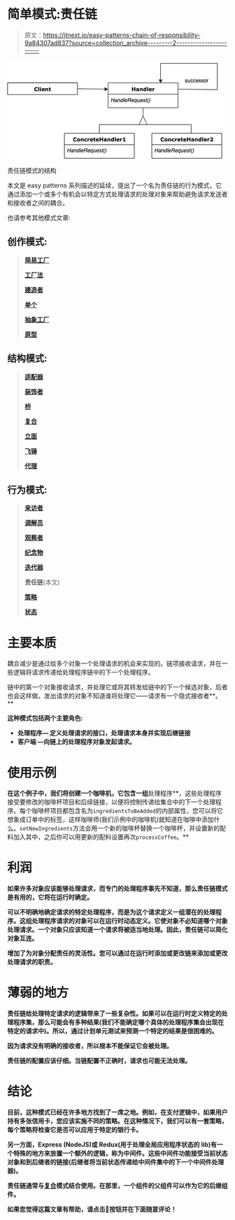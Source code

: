 # 简单模式:责任链

> 原文：<https://itnext.io/easy-patterns-chain-of-responsibility-9a84307ad837?source=collection_archive---------2----------------------->

![](img/b72dcd3a0fb719b8d44f37b355734c4b.png)

责任链模式的结构

本文是 easy patterns 系列描述的延续，提出了一个名为责任链的行为模式，它通过添加一个或多个有机会以特定方式处理请求的处理对象来帮助避免请求发送者和接收者之间的耦合。

也请参考其他模式文章:

## 创作模式:

> [**简易工厂**](/easy-patterns-simple-factory-b946a086fd7e)
> 
> [**工厂法**](/easy-patterns-factory-method-5f27385ac5c)
> 
> [**建造者**](/easy-patterns-builder-d85655bcf8aa)
> 
> [**单个**](/easy-patterns-singleton-283356fb29bf)
> 
> [**抽象工厂**](/easy-patterns-abstract-factory-2325cb398fc6)
> 
> [**原型**](/easy-patterns-prototype-e03ec6962f89)

## 结构模式:

> [**适配器**](/easy-patterns-adapter-9b5806cb346f)
> 
> [**装饰者**](/easy-patterns-decorator-eaa96c0550ea)
> 
> [**桥**](/easy-patterns-bridge-28d50dc25f9f)
> 
> [**复合**](/easy-patterns-composite-8b28aa1f158)
> 
> [**立面**](/easy-patterns-facade-8cb185f4f44f)
> 
> [**飞锤**](/easy-patterns-flyweight-dab4c018f7f5)
> 
> [**代理**](/easy-patterns-proxy-45fc3a648020)

## 行为模式:

> [**来访者**](/easy-patterns-visitor-b8ef57eb957)
> 
> [**调解员**](/easy-patterns-mediator-e0bf18fefdf9)
> 
> [**观察者**](/easy-patterns-observer-63c832d41ffd)
> 
> [**纪念物**](/easy-patterns-memento-ce966cec7478)
> 
> [**迭代器**](/easy-patterns-iterator-f5c0dd85957)
> 
> **责任链**(本文)
> 
> [**策略**](/easy-patterns-strategy-ecb6f6fc0ef3)
> 
> [**状态**](/easy-patterns-state-ec87a1a487b4)

# 主要本质

耦合减少是通过给多个对象一个处理请求的机会来实现的。链项接收请求，并在一些逻辑将请求传递给处理程序链中的下一个处理程序。

链中的第一个对象接收请求，并处理它或将其转发给链中的下一个候选对象，后者也会这样做。发出请求的对象不知道谁将处理它——请求有一个隐式接收者**。**

**这种模式包括两个主要角色:**

*   ****处理程序—** 定义处理请求的接口，处理请求本身并实现后继链接**
*   ****客户端** —向链上的处理程序对象发起请求。**

# **使用示例**

**在这个例子中，我们将创建一个咖啡机，它包含一组**处理程序**，这些处理程序接受要修改的咖啡杯项目和后续链接，以便将控制传递给集合中的下一个处理程序。每个咖啡杯项目都包含名为`ingredientsToBeAdded`的内部属性，您可以将它想象成订单中的标签，这样咖啡师(我们示例中的咖啡机)就知道在咖啡中添加什么。`setNewIngredients`方法会用一个新的咖啡杯替换一个咖啡杯，并设置新的配料加入其中，之后你可以用更新的配料设置再次`processCoffee`。**

# **利润**

**如果许多对象应该能够处理请求，而专门的处理程序事先不知道，那么责任链模式是有用的，它将在运行时确定。**

**可以不明确地确定请求的特定处理程序，而是为这个请求定义一组潜在的处理程序。这组处理程序请求的对象可以在运行时动态定义。它使对象不必知道哪个对象处理请求。一个对象只应该知道一个请求将被适当地处理。因此，责任链可以简化对象互连。**

**增加了为对象分配责任的灵活性。您可以通过在运行时添加或更改链来添加或更改处理请求的职责。**

# **薄弱的地方**

**责任链给处理特定请求的逻辑带来了一些复杂性。如果可以在运行时定义特定的处理程序集，那么可能会有多种结果(我们不能确定哪个具体的处理程序集会出现在特定的请求中)。所以，通过计划单元测试来预测一个特定的结果是很困难的。**

**因为请求没有明确的接收者，所以根本不能保证它会被处理。**

**责任链的配置应该仔细。当链配置不正确时，请求也可能无法处理。**

# **结论**

**目前，这种模式已经在许多地方找到了一席之地。例如，在支付逻辑中，如果用户持有多张信用卡，您应该实施不同的策略。在这种情况下，我们可以有一套策略，每个策略将检查它是否可以应用于特定的银行卡。**

**另一方面，Express (NodeJS)或 Redux(用于处理全局应用程序状态的 lib)有一个特殊的地方来放置一个额外的逻辑，称为中间件。这些中间件功能接受当前状态对象和到后继者的链接(后继者将当前状态传递给中间件集中的下一个中间件处理器)。**

**责任链通常与[复合](/easy-patterns-composite-8b28aa1f158)模式结合使用。在那里，一个组件的父组件可以作为它的后继组件。**

**如果您觉得这篇文章有帮助，请点击👏按钮并在下面随意评论！**